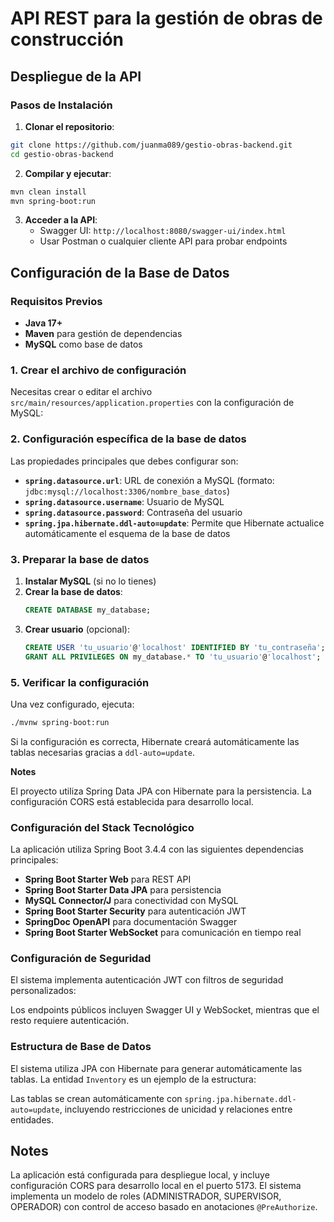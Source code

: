 # API REST para la gestión de obras de construcción

## Despliegue de la API

### Pasos de Instalación

1. **Clonar el repositorio**:
```bash
git clone https://github.com/juanma089/gestio-obras-backend.git
cd gestio-obras-backend
```

2. **Compilar y ejecutar**:
```bash
mvn clean install
mvn spring-boot:run
```

3. **Acceder a la API**:
   - Swagger UI: `http://localhost:8080/swagger-ui/index.html`
   - Usar Postman o cualquier cliente API para probar endpoints

## Configuración de la Base de Datos

### Requisitos Previos
- **Java 17+**
- **Maven** para gestión de dependencias
- **MySQL** como base de datos

### 1. Crear el archivo de configuración

Necesitas crear o editar el archivo `src/main/resources/application.properties` con la configuración de MySQL:

### 2. Configuración específica de la base de datos

Las propiedades principales que debes configurar son:

- **`spring.datasource.url`**: URL de conexión a MySQL (formato: `jdbc:mysql://localhost:3306/nombre_base_datos`)
- **`spring.datasource.username`**: Usuario de MySQL
- **`spring.datasource.password`**: Contraseña del usuario
- **`spring.jpa.hibernate.ddl-auto=update`**: Permite que Hibernate actualice automáticamente el esquema de la base de datos

### 3. Preparar la base de datos

1. **Instalar MySQL** (si no lo tienes)
2. **Crear la base de datos**:
   ```sql
   CREATE DATABASE my_database;
   ```
3. **Crear usuario** (opcional):
   ```sql
   CREATE USER 'tu_usuario'@'localhost' IDENTIFIED BY 'tu_contraseña';
   GRANT ALL PRIVILEGES ON my_database.* TO 'tu_usuario'@'localhost';
   ```

### 5. Verificar la configuración

Una vez configurado, ejecuta:
```bash
./mvnw spring-boot:run
```

Si la configuración es correcta, Hibernate creará automáticamente las tablas necesarias gracias a `ddl-auto=update`.

**Notes**

El proyecto utiliza Spring Data JPA con Hibernate para la persistencia. La configuración CORS está establecida para desarrollo local.

### Configuración del Stack Tecnológico

La aplicación utiliza Spring Boot 3.4.4 con las siguientes dependencias principales:

- **Spring Boot Starter Web** para REST API
- **Spring Boot Starter Data JPA** para persistencia
- **MySQL Connector/J** para conectividad con MySQL
- **Spring Boot Starter Security** para autenticación JWT
- **SpringDoc OpenAPI** para documentación Swagger
- **Spring Boot Starter WebSocket** para comunicación en tiempo real

### Configuración de Seguridad

El sistema implementa autenticación JWT con filtros de seguridad personalizados:

Los endpoints públicos incluyen Swagger UI y WebSocket, mientras que el resto requiere autenticación.

### Estructura de Base de Datos

El sistema utiliza JPA con Hibernate para generar automáticamente las tablas. La entidad `Inventory` es un ejemplo de la estructura:

Las tablas se crean automáticamente con `spring.jpa.hibernate.ddl-auto=update`, incluyendo restricciones de unicidad y relaciones entre entidades.

## Notes

La aplicación está configurada para despliegue local, y incluye configuración CORS para desarrollo local en el puerto 5173. El sistema implementa un modelo de roles (ADMINISTRADOR, SUPERVISOR, OPERADOR) con control de acceso basado en anotaciones `@PreAuthorize`.
